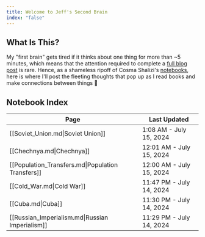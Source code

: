 ```yaml
---
title: Welcome to Jeff's Second Brain
index: "false"
---
```

## What Is This?

My "first brain" gets tired if it thinks about one thing for more than ~5 minutes, which means that the attention required to complete a [full blog post](https://jjacobs.me/blog) is rare. Hence, as a shameless ripoff of Cosma Shalizi's [notebooks](http://bactra.org/notebooks/), here is where I'll post the fleeting thoughts that pop up as I read books and make connections between things 🙈

## Notebook Index
<!-- QueryToSerialize: TABLE WITHOUT ID link(file.name, title) AS "Page", file.mtime AS "Last Updated" FROM "" WHERE index = "true" SORT file.mtime DESC -->
<!-- SerializedQuery: TABLE WITHOUT ID link(file.name, title) AS "Page", file.mtime AS "Last Updated" FROM "" WHERE index = "true" SORT file.mtime DESC -->

| Page                                              | Last Updated             |
| ------------------------------------------------- | ------------------------ |
| [[Soviet_Union.md\|Soviet Union]]                 | 1:08 AM - July 15, 2024  |
| [[Chechnya.md\|Chechnya]]                         | 12:01 AM - July 15, 2024 |
| [[Population_Transfers.md\|Population Transfers]] | 12:00 AM - July 15, 2024 |
| [[Cold_War.md\|Cold War]]                         | 11:47 PM - July 14, 2024 |
| [[Cuba.md\|Cuba]]                                 | 11:30 PM - July 14, 2024 |
| [[Russian_Imperialism.md\|Russian Imperialism]]   | 11:29 PM - July 14, 2024 |
<!-- SerializedQuery END -->

<!-- Dataview (for debugging)
```dataview
TABLE WITHOUT ID link(file.name) AS "Page", file.mtime AS "Last Updated"
WHERE index = "true"
SORT file.mtime DESC
```
-->

<!-- Old dataview:

```dataview
TABLE WITHOUT ID link(file.link, choice(title, title, file.aliases[0])) AS "Title", file.mtime AS "Last Updated"
FROM "content"
WHERE index = "true"
SORT file.mtime DESC
```

-->